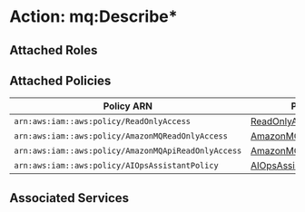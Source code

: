 # Action: mq:Describe*

## Attached Roles

## Attached Policies

| Policy ARN | Policy Name |
|------------|-------------|
| `arn:aws:iam::aws:policy/ReadOnlyAccess` | [ReadOnlyAccess](../policies.md#readonlyaccess) |
| `arn:aws:iam::aws:policy/AmazonMQReadOnlyAccess` | [AmazonMQReadOnlyAccess](../policies.md#amazonmqreadonlyaccess) |
| `arn:aws:iam::aws:policy/AmazonMQApiReadOnlyAccess` | [AmazonMQApiReadOnlyAccess](../policies.md#amazonmqapireadonlyaccess) |
| `arn:aws:iam::aws:policy/AIOpsAssistantPolicy` | [AIOpsAssistantPolicy](../policies.md#aiopsassistantpolicy) |

## Associated Services

